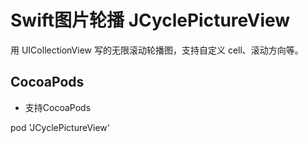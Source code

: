 # Swift图片轮播 JCyclePictureView
用 UICollectionView 写的无限滚动轮播图，支持自定义 cell、滚动方向等。

## CocoaPods

* 支持CocoaPods

pod 'JCyclePictureView' 
